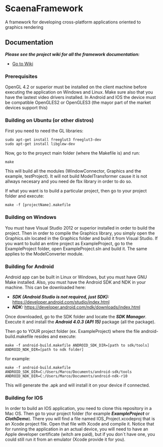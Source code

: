 # ScaenaFramework
A framework for developing cross-platform applications oriented to graphics rendering

## Documentation
***Please see the project wiki for all the framework documentation:***

* [Go to Wiki](https://github.com/MarcoLotto/ScaenaFramework/wiki)

### Prerequisites
OpenGL 4.2 or superior must be installed on the client machine before executing the application on Windows and Linux. Make sure also that you have the lastest video drivers installed.
In Android and IOS the device must be compatible OpenGLES2 or OpenGLES3 (the mayor part of the market devices support this)

### Building on Ubuntu (or other distros)
First you need to need the GL libraries:
```
sudo apt-get install freeglut3 freeglut3-dev
sudo apt-get install libglew-dev
```
Now, go to the proyect main folder (where the Makefile is) and run:
```
make
```
This will build all the modules (WindowConnector, Graphics and the example, testProject). It will not build ModelTransformer cause it is not allways necesary and you need de fbx library in order to do so.

If what you want is to build a particular project, then go to your project folder and execute:
```
make -f [projectName].makefile
``` 
### Building on Windows
You must have Visual Studio 2012 or superior installed in order to build the project. Then in order to compile the Graphics library, you simply open the Graphics.sln located in the Graphics folder and build it from Visual Studio. If you want to build an entire project as ExampleProject, go to the ExampleProject folder, open ExampleProject.sln and build it. The same applies to the ModelConverter module.  

### Building for Android
Android app can be built in Linux or Windows, but you must have GNU Make installed.
Also, you must have the Android SDK and NDK in your machine. This can be downloaded here:
* ***SDK (Android Studio is not required, just SDK):*** https://developer.android.com/studio/index.html
* ***NDK:*** https://developer.android.com/ndk/downloads/index.html

Once downloaded, go to the SDK folder and locate the ***SDK Manager***. Execute it and install the ***Android 4.0.3 (API 15)*** package (all the package).

Then go to YOUR project folder (ex. ExampleProject) where the file android-build.makefile resides and execute:
```
make -f android-build.makefile ANDROID_SDK_DIR=[path to sdk/tools] ANDROID_NDK_DIR=[path to ndk folder]
```
for example:
```
make -f android-build.makefile ANDROID_SDK_DIR=C:/Users/Marco/Documents/android-sdk/tools ANDROID_NDK_DIR=C:/Users/Marco/Documents/android-ndk-r10
```
This will generate the .apk and will install it on your device if connected.

### Building for IOS
In order to build an IOS application, you need to clone this repository in a Mac OS. Then go to your project folder (for example ***ExampleProject*** or ***ClothDemo***). There you will find a file named IOS_Project.xcodeproj that is an Xcode project file. Open that file with Xcode and compile it. Notice that for running the application in an actual device, you will need to have an Apple developer certificate (witch are paid), but if you don´t have one, you could still run it from an emulator (Xcode provide it for you).  


